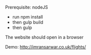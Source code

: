 

Prerequisite: nodeJS

- run npm install
- then gulp build
- then gulp

The website should open in a browser

Demo: http://imransarwar.co.uk/flights/
